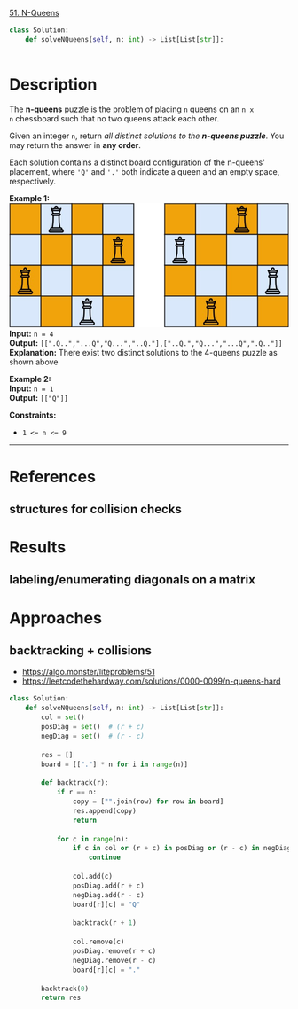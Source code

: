 [51. N-Queens](https://leetcode.com/problems/n-queens/)

```python
class Solution:
    def solveNQueens(self, n: int) -> List[List[str]]:
        
```

# Description

The **n-queens** puzzle is the problem of placing `n` queens on an `n x n` chessboard such that no two queens attack each other.

Given an integer `n`, return _all distinct solutions to the **n-queens puzzle**_. You may return the answer in **any order**.

Each solution contains a distinct board configuration of the n-queens' placement, where `'Q'` and `'.'` both indicate a queen and an empty space, respectively.

**Example 1:**  
![](!assets/attachments/Pasted%20image%2020240417140746.png)  
**Input:** `n = 4`  
**Output:** `[[".Q..","...Q","Q...","..Q."],["..Q.","Q...","...Q",".Q.."]]`  
**Explanation:** There exist two distinct solutions to the 4-queens puzzle as shown above

**Example 2:**  
**Input:** `n = 1`  
**Output:** `[["Q"]]`  

**Constraints:**
- `1 <= n <= 9`

---

# References

## structures for collision checks


# Results
## labeling/enumerating diagonals on a matrix



# Approaches


## backtracking + collisions

- https://algo.monster/liteproblems/51
- https://leetcodethehardway.com/solutions/0000-0099/n-queens-hard


```python
class Solution:
    def solveNQueens(self, n: int) -> List[List[str]]:
        col = set()
        posDiag = set()  # (r + c)
        negDiag = set()  # (r - c)

        res = []
        board = [["."] * n for i in range(n)]

        def backtrack(r):
            if r == n:
                copy = ["".join(row) for row in board]
                res.append(copy)
                return

            for c in range(n):
                if c in col or (r + c) in posDiag or (r - c) in negDiag:
                    continue

                col.add(c)
                posDiag.add(r + c)
                negDiag.add(r - c)
                board[r][c] = "Q"

                backtrack(r + 1)

                col.remove(c)
                posDiag.remove(r + c)
                negDiag.remove(r - c)
                board[r][c] = "."

        backtrack(0)
        return res

```